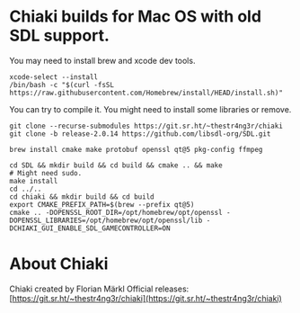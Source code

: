 # Chiaki builds for Mac OS with old SDL support.

You may need to install brew and xcode dev tools.
```
xcode-select --install
/bin/bash -c "$(curl -fsSL https://raw.githubusercontent.com/Homebrew/install/HEAD/install.sh)"
```

You can try to compile it. You might need to install some libraries or remove.
```
git clone --recurse-submodules https://git.sr.ht/~thestr4ng3r/chiaki
git clone -b release-2.0.14 https://github.com/libsdl-org/SDL.git

brew install cmake make protobuf openssl qt@5 pkg-config ffmpeg

cd SDL && mkdir build && cd build && cmake .. && make
# Might need sudo.
make install
cd ../..
cd chiaki && mkdir build && cd build
export CMAKE_PREFIX_PATH=$(brew --prefix qt@5)
cmake .. -DOPENSSL_ROOT_DIR=/opt/homebrew/opt/openssl -DOPENSSL_LIBRARIES=/opt/homebrew/opt/openssl/lib -DCHIAKI_GUI_ENABLE_SDL_GAMECONTROLLER=ON
```

# About Chiaki
Chiaki created by Florian Märkl
Official releases:
[https://git.sr.ht/~thestr4ng3r/chiaki](https://git.sr.ht/~thestr4ng3r/chiaki)
